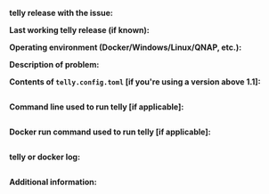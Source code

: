 <!-- READ THIS FIRST:
- Make sure you are running the latest version of telly before reporting an issue: https://github.com/tellytv/telly/releases
- Provide as many details as possible. Paste logs, configuration sample and code into the backticks. Do not delete any text from this template!
-->

**telly release with the issue:**
<!--
- Use this command: ./telly --version
-->


**Last working telly release (if known):**


**Operating environment (Docker/Windows/Linux/QNAP, etc.):**
<!--
Please provide details about your environment.
-->

**Description of problem:**



**Contents of `telly.config.toml` [if you're using a version above 1.1]:**
```toml

```

**Command line used to run telly [if applicable]:**
```

```

**Docker run command used to run telly [if applicable]:**
```

```

**telly or docker log:**
```

```

**Additional information:**

